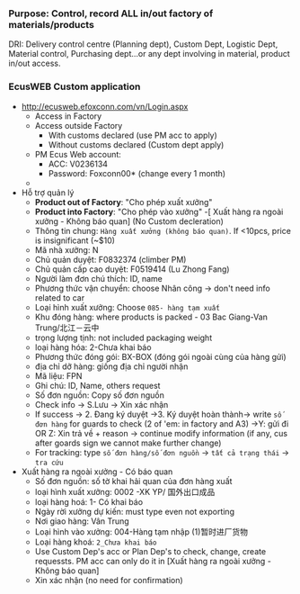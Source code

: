 ### Purpose: Control, record ALL in/out factory of materials/products 
DRI: Delivery control centre (Planning dept), Custom Dept, Logistic Dept, Material control, Purchasing dept...or any dept involving in material, product in/out access.
### EcusWEB Custom application
- http://ecusweb.efoxconn.com/vn/Login.aspx
	- Access in Factory
	- Access outside Factory
		- With customs declared (use PM acc to apply)
		- Without customs declared (Custom dept apply)
	- PM Ecus Web account:
		- ACC: V0236134
		- Password: Foxconn00* (change every 1 month)
	- 
- Hỗ trợ quản lý
	- **Product out of Factory**: "Cho phép xuất xưởng"
	- **Product into Factory**: "Cho phép vào xưởng"
-[ Xuất hàng ra ngoài xưởng - Không báo quan] (No Custom decleration)
	 - Thông tin chung: `Hàng xuất xưởng (không báo quan)`. If <10pcs, price is insignificant (~$10)
	 - Mã nhà xưởng: N
	 - Chủ quản duyệt: F0832374 (climber PM)
	 - Chủ quản cấp cao duyệt: F0519414 (Lu Zhong Fang)
	 - Người làm đơn chú thích: ID, name 
	 -  Phương thức vận chuyển: choose Nhân công -> don't need info related to car
	 - Loại hình xuất xưởng: Choose `085- hàng tạm xuất`
	 - Khu đóng hàng: where products is packed - 03 Bac Giang-Van Trung/北江－云中
	 - trọng lượng tịnh: not included packaging weight
	- loại hàng hóa: 2-Chưa khai báo
	- Phương thức đóng gói: BX-BOX (đóng gói ngoài cùng của hàng gửi)
	- địa chỉ dỡ hàng: giống địa chỉ người nhận
	- Mã liệu: FPN
	- Ghi chú: ID, Name, others request
	- Số đơn nguồn: Copy số đơn nguồn
	- Check info -> S.Lưu -> Xin xác nhận
	- If success -> 2. Đang ký duyệt ->3. Ký duyệt hoàn thành-> write `số đơn hàng` for guards to check (2 of 'em: in factory and A3) ->Y: gửi đi OR Z: Xin trả về + reason -> continue modify information (if any, cus after goards sign we cannot make further change)
	- For tracking: type `số đơn hàng/số đơn nguồn` -> `tất cả trạng thái` -> `tra cứu`
- Xuất hàng ra ngoài xưởng - Có báo quan
	- Số đơn nguồn: số tờ khai hải quan của đơn hàng xuất
	- loại hình xuất xưởng: 0002 -XK YP/ 国外出口成品
	- loại hàng hoá: 1- Có khai báo
	- Ngày rời xưởng dự kiến: must type even not exporting
	- Nơi giao hàng: Vân Trung
	- Loại hình vào xưởng: 004-Hàng tạm nhập (1)暂时进厂货物
	- Loại hàng khoá: `2_Chưa khai báo`
	- Use Custom Dep's acc or Plan Dep's to check, change, create requessts. PM acc can only do it in [Xuất hàng ra ngoài xưởng - Không báo quan]
	- Xin xác nhận (no need for confirmation)